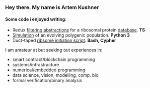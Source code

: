 ### Hey there. My name is Artem Kushner


#### Some code i enjoyed writing:

   - Redux [filtering abstractions](https://github.com/rtviii/ribosome.xyz-frontend.ts/blob/master/src/redux/reducers/Filters/ActionTypes.ts) for a ribosomal protein [database](https://ribosome.xyz). __TS__ 
   - [Simulation](https://github.com/rtviii/polygenicity-simulations/blob/master/february/Individual/Individ_T.py) of an evolving polygenic population. __Python 3__
   - Duct-taped [ribsome initiation script](https://github.com/rtviii/ribxz/blob/master/src/resources/cypher-tools/induct_struct..sh). __Bash, Cypher__
 
I am amateur at but seeking out experiences in:

+ smart contract/blockchain programming
+ systems/infrastracture
+ numerical/embedded programming
+ data science, vision, modelling, comp. bio
+ formal verification/binary analysis
